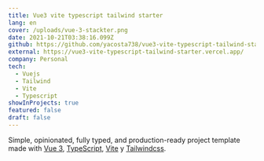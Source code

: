 ```yaml
---
title: Vue3 vite typescript tailwind starter
lang: en
cover: /uploads/vue-3-stackter.png
date: 2021-10-21T03:38:16.099Z
github: https://github.com/yacosta738/vue3-vite-typescript-tailwind-starter
external: https://vue3-vite-typescript-tailwind-starter.vercel.app/
company: Personal
tech:
  - Vuejs
  - Tailwind
  - Vite
  - Typescript
showInProjects: true
featured: false
draft: false
---
```

Simple, opinionated, fully typed, and production-ready project template made with [Vue 3](https://v3.vuejs.org/), [TypeScript](https://www.typescriptlang.org/), [Vite](https://vitejs.dev/) y [Tailwindcss](https://tailwindcss.com/).
